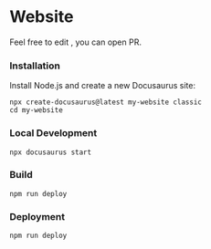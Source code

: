# Website

Feel free to edit , you can open PR.

### Installation

Install Node.js and create a new Docusaurus site:
```
npx create-docusaurus@latest my-website classic
cd my-website
```



### Local Development

```
npx docusaurus start
```

### Build

```
npm run deploy
```

### Deployment

```
npm run deploy
```
